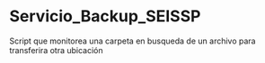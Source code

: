 # Servicio_Backup_SEISSP
 Script que monitorea una carpeta en busqueda de un archivo para transferira otra ubicación
